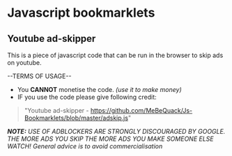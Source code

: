 # Javascript bookmarklets
## Youtube ad-skipper

This is a piece of javascript code that can be run in the browser to skip ads on youtube.

  --TERMS OF USAGE--
- You __CANNOT__ monetise the code. *(use it to make money)*
- IF you use the code please give following credit:
>"Youtube ad-skipper - https://github.com/MeBeQuack/Js-Bookmarklets/blob/master/adskip.js"

*__NOTE:__ USE OF ADBLOCKERS ARE STRONGLY DISCOURAGED BY GOOGLE.
THE MORE ADS YOU SKIP THE MORE ADS YOU MAKE SOMEONE ELSE WATCH!
General advice is to avoid commercialisation*
